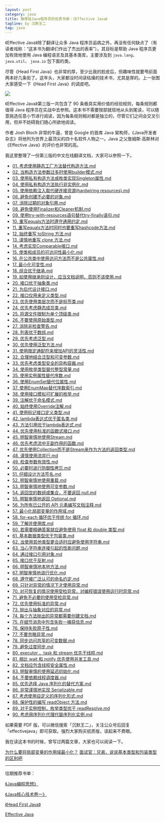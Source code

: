 ```yaml
---
layout: post
category: java
title: 推荐给Java程序员的优质书单：《Effective Java》
tagline: by 沉默王二
tag: java
---
```


《Effective Java》除了翻译让众多 Java 程序员诟病之外，再没有任何缺点了（有读者戏称：“这本书为翻译们作出了杰出的表率”）。其目标是帮助 Java 程序员更加有效地使用 Java 编程语言及其基本类库，主要涉及到 `java.lang`、`java.util`、 `java.io` 包下面的类。

<!--more-->

尽管《Head First Java》也非常的厚，至少比我的脸皮后，但趣味性就要甩前面两本好几条街了。这年头，大家都没时间读枯燥的技术书，尤其是厚的。上一张图大家感受一下《Head First Java》的调皮吧。

![](http://www.itwanger.com/assets/images/2019/12/effective-java-1.png)

《Effective Java》第三版一共包含了 90 条极具实用价值的经验规则，每条规则都值得 Java 程序员在实战中去参照。这本书不需要按部就班地从头到尾读，可以随意挑选任意小节进行阅读，因为每条规则相对都是独立的，尽管它们之间会交叉引用，但并不妨碍我们随心所欲地阅读。

作者 Josh Bloch 非常的牛逼，曾是 Google 的首席 Java 架构师，《Java开发者杂志》将他列为世界上最顶尖的四十名软件人物之一。Java 之父詹姆斯·高斯林对《Effective Java》的评价也非常的高。

我这里整理了一份第三版的中文在线翻译文档，大家可以参照一下。

*   [01\. 考虑使用静态工厂方法替代构造方法.md](https://github.com/sjsdfg/effective-java-3rd-chinese/blob/master/docs/notes/01.%20%E8%80%83%E8%99%91%E4%BD%BF%E7%94%A8%E9%9D%99%E6%80%81%E5%B7%A5%E5%8E%82%E6%96%B9%E6%B3%95%E6%9B%BF%E4%BB%A3%E6%9E%84%E9%80%A0%E6%96%B9%E6%B3%95.md)
*   [02\. 当构造方法参数过多时使用builder模式.md](https://github.com/sjsdfg/effective-java-3rd-chinese/blob/master/docs/notes/02.%20%E5%BD%93%E6%9E%84%E9%80%A0%E6%96%B9%E6%B3%95%E5%8F%82%E6%95%B0%E8%BF%87%E5%A4%9A%E6%97%B6%E4%BD%BF%E7%94%A8builder%E6%A8%A1%E5%BC%8F.md)
*   [03\. 使用私有构造方法或枚类实现Singleton属性.md](https://github.com/sjsdfg/effective-java-3rd-chinese/blob/master/docs/notes/03.%20%E4%BD%BF%E7%94%A8%E7%A7%81%E6%9C%89%E6%9E%84%E9%80%A0%E6%96%B9%E6%B3%95%E6%88%96%E6%9E%9A%E7%B1%BB%E5%AE%9E%E7%8E%B0Singleton%E5%B1%9E%E6%80%A7.md)
*   [04\. 使用私有构造方法执行非实例化.md](https://github.com/sjsdfg/effective-java-3rd-chinese/blob/master/docs/notes/04.%20%E4%BD%BF%E7%94%A8%E7%A7%81%E6%9C%89%E6%9E%84%E9%80%A0%E6%96%B9%E6%B3%95%E6%89%A7%E8%A1%8C%E9%9D%9E%E5%AE%9E%E4%BE%8B%E5%8C%96.md)
*   [05\. 使用依赖注入取代硬连接资源(hardwiring resources).md](https://github.com/sjsdfg/effective-java-3rd-chinese/blob/master/docs/notes/05.%20%E4%BD%BF%E7%94%A8%E4%BE%9D%E8%B5%96%E6%B3%A8%E5%85%A5%E5%8F%96%E4%BB%A3%E7%A1%AC%E8%BF%9E%E6%8E%A5%E8%B5%84%E6%BA%90(hardwiring%20resources).md)
*   [06\. 避免创建不必要的对象.md](https://github.com/sjsdfg/effective-java-3rd-chinese/blob/master/docs/notes/06.%20%E9%81%BF%E5%85%8D%E5%88%9B%E5%BB%BA%E4%B8%8D%E5%BF%85%E8%A6%81%E7%9A%84%E5%AF%B9%E8%B1%A1.md)
*   [07\. 消除过期的对象引用.md](https://github.com/sjsdfg/effective-java-3rd-chinese/blob/master/docs/notes/07.%20%E6%B6%88%E9%99%A4%E8%BF%87%E6%9C%9F%E7%9A%84%E5%AF%B9%E8%B1%A1%E5%BC%95%E7%94%A8.md)
*   [08\. 避免使用Finalizer和Cleaner机制.md](https://github.com/sjsdfg/effective-java-3rd-chinese/blob/master/docs/notes/08.%20%E9%81%BF%E5%85%8D%E4%BD%BF%E7%94%A8Finalizer%E5%92%8CCleaner%E6%9C%BA%E5%88%B6.md)
*   [09\. 使用try-with-resources语句替代try-finally语句.md](https://github.com/sjsdfg/effective-java-3rd-chinese/blob/master/docs/notes/09.%20%E4%BD%BF%E7%94%A8try-with-resources%E8%AF%AD%E5%8F%A5%E6%9B%BF%E4%BB%A3try-finally%E8%AF%AD%E5%8F%A5.md)
*   [10\. 重写equals方法时遵守通用约定.md](https://github.com/sjsdfg/effective-java-3rd-chinese/blob/master/docs/notes/10.%20%E9%87%8D%E5%86%99equals%E6%96%B9%E6%B3%95%E6%97%B6%E9%81%B5%E5%AE%88%E9%80%9A%E7%94%A8%E7%BA%A6%E5%AE%9A.md)
*   [11\. 重写equals方法时同时也要重写hashcode方法.md](https://github.com/sjsdfg/effective-java-3rd-chinese/blob/master/docs/notes/11.%20%E9%87%8D%E5%86%99equals%E6%96%B9%E6%B3%95%E6%97%B6%E5%90%8C%E6%97%B6%E4%B9%9F%E8%A6%81%E9%87%8D%E5%86%99hashcode%E6%96%B9%E6%B3%95.md)
*   [12\. 始终重写 toString 方法.md](https://github.com/sjsdfg/effective-java-3rd-chinese/blob/master/docs/notes/12.%20%E5%A7%8B%E7%BB%88%E9%87%8D%E5%86%99%20toString%20%E6%96%B9%E6%B3%95.md)
*   [13\. 谨慎地重写 clone 方法.md](https://github.com/sjsdfg/effective-java-3rd-chinese/blob/master/docs/notes/13.%20%E8%B0%A8%E6%85%8E%E5%9C%B0%E9%87%8D%E5%86%99%20clone%20%E6%96%B9%E6%B3%95.md)
*   [14\. 考虑实现Comparable接口.md](https://github.com/sjsdfg/effective-java-3rd-chinese/blob/master/docs/notes/14.%20%E8%80%83%E8%99%91%E5%AE%9E%E7%8E%B0Comparable%E6%8E%A5%E5%8F%A3.md)
*   [15\. 使类和成员的可访问性最小化.md](https://github.com/sjsdfg/effective-java-3rd-chinese/blob/master/docs/notes/15.%20%E4%BD%BF%E7%B1%BB%E5%92%8C%E6%88%90%E5%91%98%E7%9A%84%E5%8F%AF%E8%AE%BF%E9%97%AE%E6%80%A7%E6%9C%80%E5%B0%8F%E5%8C%96.md)
*   [16\. 在公共类中使用访问方法而不是公共属性.md](https://github.com/sjsdfg/effective-java-3rd-chinese/blob/master/docs/notes/16.%20%E5%9C%A8%E5%85%AC%E5%85%B1%E7%B1%BB%E4%B8%AD%E4%BD%BF%E7%94%A8%E8%AE%BF%E9%97%AE%E6%96%B9%E6%B3%95%E8%80%8C%E4%B8%8D%E6%98%AF%E5%85%AC%E5%85%B1%E5%B1%9E%E6%80%A7.md)
*   [17\. 最小化可变性.md](https://github.com/sjsdfg/effective-java-3rd-chinese/blob/master/docs/notes/17.%20%E6%9C%80%E5%B0%8F%E5%8C%96%E5%8F%AF%E5%8F%98%E6%80%A7.md)
*   [18\. 组合优于继承.md](https://github.com/sjsdfg/effective-java-3rd-chinese/blob/master/docs/notes/18.%20%E7%BB%84%E5%90%88%E4%BC%98%E4%BA%8E%E7%BB%A7%E6%89%BF.md)
*   [19\. 如使用继承则设计，应当文档说明，否则不该使用.md](https://github.com/sjsdfg/effective-java-3rd-chinese/blob/master/docs/notes/19.%20%E5%A6%82%E4%BD%BF%E7%94%A8%E7%BB%A7%E6%89%BF%E5%88%99%E8%AE%BE%E8%AE%A1%EF%BC%8C%E5%BA%94%E5%BD%93%E6%96%87%E6%A1%A3%E8%AF%B4%E6%98%8E%EF%BC%8C%E5%90%A6%E5%88%99%E4%B8%8D%E8%AF%A5%E4%BD%BF%E7%94%A8.md)
*   [20\. 接口优于抽象类.md](https://github.com/sjsdfg/effective-java-3rd-chinese/blob/master/docs/notes/20.%20%E6%8E%A5%E5%8F%A3%E4%BC%98%E4%BA%8E%E6%8A%BD%E8%B1%A1%E7%B1%BB.md)
*   [21\. 为后代设计接口.md](https://github.com/sjsdfg/effective-java-3rd-chinese/blob/master/docs/notes/21.%20%E4%B8%BA%E5%90%8E%E4%BB%A3%E8%AE%BE%E8%AE%A1%E6%8E%A5%E5%8F%A3.md)
*   [22\. 接口仅用来定义类型.md](https://github.com/sjsdfg/effective-java-3rd-chinese/blob/master/docs/notes/22.%20%E6%8E%A5%E5%8F%A3%E4%BB%85%E7%94%A8%E6%9D%A5%E5%AE%9A%E4%B9%89%E7%B1%BB%E5%9E%8B.md)
*   [23\. 优先使用类层次而不是标签类.md](https://github.com/sjsdfg/effective-java-3rd-chinese/blob/master/docs/notes/23.%20%E4%BC%98%E5%85%88%E4%BD%BF%E7%94%A8%E7%B1%BB%E5%B1%82%E6%AC%A1%E8%80%8C%E4%B8%8D%E6%98%AF%E6%A0%87%E7%AD%BE%E7%B1%BB.md)
*   [24\. 优先考虑静态成员类.md](https://github.com/sjsdfg/effective-java-3rd-chinese/blob/master/docs/notes/24.%20%E4%BC%98%E5%85%88%E8%80%83%E8%99%91%E9%9D%99%E6%80%81%E6%88%90%E5%91%98%E7%B1%BB.md)
*   [25\. 将源文件限制为单个顶级类.md](https://github.com/sjsdfg/effective-java-3rd-chinese/blob/master/docs/notes/25.%20%E5%B0%86%E6%BA%90%E6%96%87%E4%BB%B6%E9%99%90%E5%88%B6%E4%B8%BA%E5%8D%95%E4%B8%AA%E9%A1%B6%E7%BA%A7%E7%B1%BB.md)
*   [26\. 不要使用原始类型.md](https://github.com/sjsdfg/effective-java-3rd-chinese/blob/master/docs/notes/26.%20%E4%B8%8D%E8%A6%81%E4%BD%BF%E7%94%A8%E5%8E%9F%E5%A7%8B%E7%B1%BB%E5%9E%8B.md)
*   [27\. 消除非检查警告.md](https://github.com/sjsdfg/effective-java-3rd-chinese/blob/master/docs/notes/27.%20%E6%B6%88%E9%99%A4%E9%9D%9E%E6%A3%80%E6%9F%A5%E8%AD%A6%E5%91%8A.md)
* [28\. 列表优于数组.md](https://github.com/sjsdfg/effective-java-3rd-chinese/blob/master/docs/notes/28.%20%E5%88%97%E8%A1%A8%E4%BC%98%E4%BA%8E%E6%95%B0%E7%BB%84.md)
*   [29\. 优先考虑泛型.md](https://github.com/sjsdfg/effective-java-3rd-chinese/blob/master/docs/notes/29.%20%E4%BC%98%E5%85%88%E8%80%83%E8%99%91%E6%B3%9B%E5%9E%8B.md)
*   [30\. 优先使用泛型方法.md](https://github.com/sjsdfg/effective-java-3rd-chinese/blob/master/docs/notes/30.%20%E4%BC%98%E5%85%88%E4%BD%BF%E7%94%A8%E6%B3%9B%E5%9E%8B%E6%96%B9%E6%B3%95.md)
*   [31\. 使用限定通配符来增加API的灵活性.md](https://github.com/sjsdfg/effective-java-3rd-chinese/blob/master/docs/notes/31.%20%E4%BD%BF%E7%94%A8%E9%99%90%E5%AE%9A%E9%80%9A%E9%85%8D%E7%AC%A6%E6%9D%A5%E5%A2%9E%E5%8A%A0API%E7%9A%84%E7%81%B5%E6%B4%BB%E6%80%A7.md)
*   [32\. 合理地结合泛型和可变参数.md](https://github.com/sjsdfg/effective-java-3rd-chinese/blob/master/docs/notes/32.%20%E5%90%88%E7%90%86%E5%9C%B0%E7%BB%93%E5%90%88%E6%B3%9B%E5%9E%8B%E5%92%8C%E5%8F%AF%E5%8F%98%E5%8F%82%E6%95%B0.md)
*   [33\. 优先考虑类型安全的异构容器.md](https://github.com/sjsdfg/effective-java-3rd-chinese/blob/master/docs/notes/33.%20%E4%BC%98%E5%85%88%E8%80%83%E8%99%91%E7%B1%BB%E5%9E%8B%E5%AE%89%E5%85%A8%E7%9A%84%E5%BC%82%E6%9E%84%E5%AE%B9%E5%99%A8.md)
*   [34\. 使用枚举类型替代整型常量.md](https://github.com/sjsdfg/effective-java-3rd-chinese/blob/master/docs/notes/34.%20%E4%BD%BF%E7%94%A8%E6%9E%9A%E4%B8%BE%E7%B1%BB%E5%9E%8B%E6%9B%BF%E4%BB%A3%E6%95%B4%E5%9E%8B%E5%B8%B8%E9%87%8F.md)
*   [35\. 使用实例属性替代序数.md](https://github.com/sjsdfg/effective-java-3rd-chinese/blob/master/docs/notes/35.%20%E4%BD%BF%E7%94%A8%E5%AE%9E%E4%BE%8B%E5%B1%9E%E6%80%A7%E6%9B%BF%E4%BB%A3%E5%BA%8F%E6%95%B0.md)
*   [36\. 使用EnumSet替代位属性.md](https://github.com/sjsdfg/effective-java-3rd-chinese/blob/master/docs/notes/36.%20%E4%BD%BF%E7%94%A8EnumSet%E6%9B%BF%E4%BB%A3%E4%BD%8D%E5%B1%9E%E6%80%A7.md)
*   [37\. 使用EnumMap替代序数索引.md](https://github.com/sjsdfg/effective-java-3rd-chinese/blob/master/docs/notes/37.%20%E4%BD%BF%E7%94%A8EnumMap%E6%9B%BF%E4%BB%A3%E5%BA%8F%E6%95%B0%E7%B4%A2%E5%BC%95.md)
* [38\. 使用接口模拟可扩展的枚举.md](https://github.com/sjsdfg/effective-java-3rd-chinese/blob/master/docs/notes/38.%20%E4%BD%BF%E7%94%A8%E6%8E%A5%E5%8F%A3%E6%A8%A1%E6%8B%9F%E5%8F%AF%E6%89%A9%E5%B1%95%E7%9A%84%E6%9E%9A%E4%B8%BE.md)
*   [39\. 注解优于命名模式.md](https://github.com/sjsdfg/effective-java-3rd-chinese/blob/master/docs/notes/39.%20%E6%B3%A8%E8%A7%A3%E4%BC%98%E4%BA%8E%E5%91%BD%E5%90%8D%E6%A8%A1%E5%BC%8F.md)
*   [40\. 始终使用Override注解.md](https://github.com/sjsdfg/effective-java-3rd-chinese/blob/master/docs/notes/40.%20%E5%A7%8B%E7%BB%88%E4%BD%BF%E7%94%A8Override%E6%B3%A8%E8%A7%A3.md)
*   [41\. 使用标记接口定义类型.md](https://github.com/sjsdfg/effective-java-3rd-chinese/blob/master/docs/notes/41.%20%E4%BD%BF%E7%94%A8%E6%A0%87%E8%AE%B0%E6%8E%A5%E5%8F%A3%E5%AE%9A%E4%B9%89%E7%B1%BB%E5%9E%8B.md)
*   [42\. lambda表达式优于匿名类.md](https://github.com/sjsdfg/effective-java-3rd-chinese/blob/master/docs/notes/42.%20lambda%E8%A1%A8%E8%BE%BE%E5%BC%8F%E4%BC%98%E4%BA%8E%E5%8C%BF%E5%90%8D%E7%B1%BB.md)
*   [43\. 方法引用优于lambda表达式.md](https://github.com/sjsdfg/effective-java-3rd-chinese/blob/master/docs/notes/43.%20%E6%96%B9%E6%B3%95%E5%BC%95%E7%94%A8%E4%BC%98%E4%BA%8Elambda%E8%A1%A8%E8%BE%BE%E5%BC%8F.md)
*   [44\. 优先使用标准的函数式接口.md](https://github.com/sjsdfg/effective-java-3rd-chinese/blob/master/docs/notes/44.%20%E4%BC%98%E5%85%88%E4%BD%BF%E7%94%A8%E6%A0%87%E5%87%86%E7%9A%84%E5%87%BD%E6%95%B0%E5%BC%8F%E6%8E%A5%E5%8F%A3.md)
*   [45\. 明智审慎地使用Stream.md](https://github.com/sjsdfg/effective-java-3rd-chinese/blob/master/docs/notes/45.%20%E6%98%8E%E6%99%BA%E5%AE%A1%E6%85%8E%E5%9C%B0%E4%BD%BF%E7%94%A8Stream.md)
*   [46\. 优先考虑流中无副作用的函数.md](https://github.com/sjsdfg/effective-java-3rd-chinese/blob/master/docs/notes/46.%20%E4%BC%98%E5%85%88%E8%80%83%E8%99%91%E6%B5%81%E4%B8%AD%E6%97%A0%E5%89%AF%E4%BD%9C%E7%94%A8%E7%9A%84%E5%87%BD%E6%95%B0.md)
*   [47\. 优先使用Collection而不是Stream来作为方法的返回类型.md](https://github.com/sjsdfg/effective-java-3rd-chinese/blob/master/docs/notes/47.%20%E4%BC%98%E5%85%88%E4%BD%BF%E7%94%A8Collection%E8%80%8C%E4%B8%8D%E6%98%AFStream%E6%9D%A5%E4%BD%9C%E4%B8%BA%E6%96%B9%E6%B3%95%E7%9A%84%E8%BF%94%E5%9B%9E%E7%B1%BB%E5%9E%8B.md)
*   [48\. 谨慎使用流并行.md](https://github.com/sjsdfg/effective-java-3rd-chinese/blob/master/docs/notes/48.%20%E8%B0%A8%E6%85%8E%E4%BD%BF%E7%94%A8%E6%B5%81%E5%B9%B6%E8%A1%8C.md)
*   [49\. 检查参数有效性.md](https://github.com/sjsdfg/effective-java-3rd-chinese/blob/master/docs/notes/49.%20%E6%A3%80%E6%9F%A5%E5%8F%82%E6%95%B0%E6%9C%89%E6%95%88%E6%80%A7.md)
*   [50\. 必要时进行防御性拷贝.md](https://github.com/sjsdfg/effective-java-3rd-chinese/blob/master/docs/notes/50.%20%E5%BF%85%E8%A6%81%E6%97%B6%E8%BF%9B%E8%A1%8C%E9%98%B2%E5%BE%A1%E6%80%A7%E6%8B%B7%E8%B4%9D.md)
*   [51\. 仔细设计方法签名.md](https://github.com/sjsdfg/effective-java-3rd-chinese/blob/master/docs/notes/51.%20%E4%BB%94%E7%BB%86%E8%AE%BE%E8%AE%A1%E6%96%B9%E6%B3%95%E7%AD%BE%E5%90%8D.md)
*   [52\. 明智审慎地使用重载.md](https://github.com/sjsdfg/effective-java-3rd-chinese/blob/master/docs/notes/52.%20%E6%98%8E%E6%99%BA%E5%AE%A1%E6%85%8E%E5%9C%B0%E4%BD%BF%E7%94%A8%E9%87%8D%E8%BD%BD.md)
*   [53\. 明智审慎地使用可变参数.md](https://github.com/sjsdfg/effective-java-3rd-chinese/blob/master/docs/notes/53.%20%E6%98%8E%E6%99%BA%E5%AE%A1%E6%85%8E%E5%9C%B0%E4%BD%BF%E7%94%A8%E5%8F%AF%E5%8F%98%E5%8F%82%E6%95%B0.md)
*   [54\. 返回空的数组或集合，不要返回 null.md](https://github.com/sjsdfg/effective-java-3rd-chinese/blob/master/docs/notes/54.%20%E8%BF%94%E5%9B%9E%E7%A9%BA%E7%9A%84%E6%95%B0%E7%BB%84%E6%88%96%E9%9B%86%E5%90%88%EF%BC%8C%E4%B8%8D%E8%A6%81%E8%BF%94%E5%9B%9E%20null.md)
*   [55\. 明智审慎地返回 Optional.md](https://github.com/sjsdfg/effective-java-3rd-chinese/blob/master/docs/notes/55.%20%E6%98%8E%E6%99%BA%E5%AE%A1%E6%85%8E%E5%9C%B0%E8%BF%94%E5%9B%9E%20Optional.md)
*   [56\. 为所有已公开的 API 元素编写文档注释.md](https://github.com/sjsdfg/effective-java-3rd-chinese/blob/master/docs/notes/56.%20%E4%B8%BA%E6%89%80%E6%9C%89%E5%B7%B2%E5%85%AC%E5%BC%80%E7%9A%84%20API%20%E5%85%83%E7%B4%A0%E7%BC%96%E5%86%99%E6%96%87%E6%A1%A3%E6%B3%A8%E9%87%8A.md)
*   [57\. 最小化局部变量的作用域.md](https://github.com/sjsdfg/effective-java-3rd-chinese/blob/master/docs/notes/57.%20%E6%9C%80%E5%B0%8F%E5%8C%96%E5%B1%80%E9%83%A8%E5%8F%98%E9%87%8F%E7%9A%84%E4%BD%9C%E7%94%A8%E5%9F%9F.md)
*   [58\. for-each 循环优于传统 for 循环.md](https://github.com/sjsdfg/effective-java-3rd-chinese/blob/master/docs/notes/58.%20for-each%20%E5%BE%AA%E7%8E%AF%E4%BC%98%E4%BA%8E%E4%BC%A0%E7%BB%9F%20for%20%E5%BE%AA%E7%8E%AF.md)
*   [59\. 了解并使用库.md](https://github.com/sjsdfg/effective-java-3rd-chinese/blob/master/docs/notes/59.%20%E4%BA%86%E8%A7%A3%E5%B9%B6%E4%BD%BF%E7%94%A8%E5%BA%93.md)
*   [60\. 若需要精确答案就应避免使用 float 和 double 类型.md](https://github.com/sjsdfg/effective-java-3rd-chinese/blob/master/docs/notes/60.%20%E8%8B%A5%E9%9C%80%E8%A6%81%E7%B2%BE%E7%A1%AE%E7%AD%94%E6%A1%88%E5%B0%B1%E5%BA%94%E9%81%BF%E5%85%8D%E4%BD%BF%E7%94%A8%20float%20%E5%92%8C%20double%20%E7%B1%BB%E5%9E%8B.md)
*   [61\. 基本数据类型优于包装类.md](https://github.com/sjsdfg/effective-java-3rd-chinese/blob/master/docs/notes/61.%20%E5%9F%BA%E6%9C%AC%E6%95%B0%E6%8D%AE%E7%B1%BB%E5%9E%8B%E4%BC%98%E4%BA%8E%E5%8C%85%E8%A3%85%E7%B1%BB.md)
*   [62\. 当使用其他类型更合适时应避免使用字符串.md](https://github.com/sjsdfg/effective-java-3rd-chinese/blob/master/docs/notes/62.%20%E5%BD%93%E4%BD%BF%E7%94%A8%E5%85%B6%E4%BB%96%E7%B1%BB%E5%9E%8B%E6%9B%B4%E5%90%88%E9%80%82%E6%97%B6%E5%BA%94%E9%81%BF%E5%85%8D%E4%BD%BF%E7%94%A8%E5%AD%97%E7%AC%A6%E4%B8%B2.md)
*   [63\. 当心字符串连接引起的性能问题.md](https://github.com/sjsdfg/effective-java-3rd-chinese/blob/master/docs/notes/63.%20%E5%BD%93%E5%BF%83%E5%AD%97%E7%AC%A6%E4%B8%B2%E8%BF%9E%E6%8E%A5%E5%BC%95%E8%B5%B7%E7%9A%84%E6%80%A7%E8%83%BD%E9%97%AE%E9%A2%98.md)
*   [64\. 通过接口引用对象.md](https://github.com/sjsdfg/effective-java-3rd-chinese/blob/master/docs/notes/64.%20%E9%80%9A%E8%BF%87%E6%8E%A5%E5%8F%A3%E5%BC%95%E7%94%A8%E5%AF%B9%E8%B1%A1.md)
*   [65\. 接口优于反射.md](https://github.com/sjsdfg/effective-java-3rd-chinese/blob/master/docs/notes/65.%20%E6%8E%A5%E5%8F%A3%E4%BC%98%E4%BA%8E%E5%8F%8D%E5%B0%84.md)
*   [66\. 明智审慎地本地方法.md](https://github.com/sjsdfg/effective-java-3rd-chinese/blob/master/docs/notes/66.%20%E6%98%8E%E6%99%BA%E5%AE%A1%E6%85%8E%E5%9C%B0%E6%9C%AC%E5%9C%B0%E6%96%B9%E6%B3%95.md)
*   [67\. 明智审慎地进行优化.md](https://github.com/sjsdfg/effective-java-3rd-chinese/blob/master/docs/notes/67.%20%E6%98%8E%E6%99%BA%E5%AE%A1%E6%85%8E%E5%9C%B0%E8%BF%9B%E8%A1%8C%E4%BC%98%E5%8C%96.md)
*   [68\. 遵守被广泛认可的命名约定.md](https://github.com/sjsdfg/effective-java-3rd-chinese/blob/master/docs/notes/68.%20%E9%81%B5%E5%AE%88%E8%A2%AB%E5%B9%BF%E6%B3%9B%E8%AE%A4%E5%8F%AF%E7%9A%84%E5%91%BD%E5%90%8D%E7%BA%A6%E5%AE%9A.md)
*   [69\. 只针对异常的情况下才使用异常.md](https://github.com/sjsdfg/effective-java-3rd-chinese/blob/master/docs/notes/69.%20%E5%8F%AA%E9%92%88%E5%AF%B9%E5%BC%82%E5%B8%B8%E7%9A%84%E6%83%85%E5%86%B5%E4%B8%8B%E6%89%8D%E4%BD%BF%E7%94%A8%E5%BC%82%E5%B8%B8.md)
*   [70\. 对可恢复的情况使用受检异常，对编程错误使用运行时异常.md](https://github.com/sjsdfg/effective-java-3rd-chinese/blob/master/docs/notes/70.%20%E5%AF%B9%E5%8F%AF%E6%81%A2%E5%A4%8D%E7%9A%84%E6%83%85%E5%86%B5%E4%BD%BF%E7%94%A8%E5%8F%97%E6%A3%80%E5%BC%82%E5%B8%B8%EF%BC%8C%E5%AF%B9%E7%BC%96%E7%A8%8B%E9%94%99%E8%AF%AF%E4%BD%BF%E7%94%A8%E8%BF%90%E8%A1%8C%E6%97%B6%E5%BC%82%E5%B8%B8.md)
*   [71\. 避免不必要的使用受检异常.md](https://github.com/sjsdfg/effective-java-3rd-chinese/blob/master/docs/notes/71.%20%E9%81%BF%E5%85%8D%E4%B8%8D%E5%BF%85%E8%A6%81%E7%9A%84%E4%BD%BF%E7%94%A8%E5%8F%97%E6%A3%80%E5%BC%82%E5%B8%B8.md)
*   [72\. 优先使用标准的异常.md](https://github.com/sjsdfg/effective-java-3rd-chinese/blob/master/docs/notes/72.%20%E4%BC%98%E5%85%88%E4%BD%BF%E7%94%A8%E6%A0%87%E5%87%86%E7%9A%84%E5%BC%82%E5%B8%B8.md)
*   [73\. 抛出与抽象对应的异常.md](https://github.com/sjsdfg/effective-java-3rd-chinese/blob/master/docs/notes/73.%20%E6%8A%9B%E5%87%BA%E4%B8%8E%E6%8A%BD%E8%B1%A1%E5%AF%B9%E5%BA%94%E7%9A%84%E5%BC%82%E5%B8%B8.md)
*   [74\. 每个方法抛出的异常都需要创建文档.md](https://github.com/sjsdfg/effective-java-3rd-chinese/blob/master/docs/notes/74.%20%E6%AF%8F%E4%B8%AA%E6%96%B9%E6%B3%95%E6%8A%9B%E5%87%BA%E7%9A%84%E5%BC%82%E5%B8%B8%E9%83%BD%E9%9C%80%E8%A6%81%E5%88%9B%E5%BB%BA%E6%96%87%E6%A1%A3.md)
*   [75\. 在细节消息中包含失败一捕获信息.md](https://github.com/sjsdfg/effective-java-3rd-chinese/blob/master/docs/notes/75.%20%E5%9C%A8%E7%BB%86%E8%8A%82%E6%B6%88%E6%81%AF%E4%B8%AD%E5%8C%85%E5%90%AB%E5%A4%B1%E8%B4%A5%E4%B8%80%E6%8D%95%E8%8E%B7%E4%BF%A1%E6%81%AF.md)
*   [76\. 保持失败原子性.md](https://github.com/sjsdfg/effective-java-3rd-chinese/blob/master/docs/notes/76.%20%E4%BF%9D%E6%8C%81%E5%A4%B1%E8%B4%A5%E5%8E%9F%E5%AD%90%E6%80%A7.md)
*   [77\. 不要忽略异常.md](https://github.com/sjsdfg/effective-java-3rd-chinese/blob/master/docs/notes/77.%20%E4%B8%8D%E8%A6%81%E5%BF%BD%E7%95%A5%E5%BC%82%E5%B8%B8.md)
*   [78\. 同步访问共享的可变数据.md](https://github.com/sjsdfg/effective-java-3rd-chinese/blob/master/docs/notes/78.%20%E5%90%8C%E6%AD%A5%E8%AE%BF%E9%97%AE%E5%85%B1%E4%BA%AB%E7%9A%84%E5%8F%AF%E5%8F%98%E6%95%B0%E6%8D%AE.md)
*   [79\. 避免过度同步.md](https://github.com/sjsdfg/effective-java-3rd-chinese/blob/master/docs/notes/79.%20%E9%81%BF%E5%85%8D%E8%BF%87%E5%BA%A6%E5%90%8C%E6%AD%A5.md)
*   [80\. executor 、task 和 stream 优先于线程.md](https://github.com/sjsdfg/effective-java-3rd-chinese/blob/master/docs/notes/80.%20executor%20%E3%80%81task%20%E5%92%8C%20stream%20%E4%BC%98%E5%85%88%E4%BA%8E%E7%BA%BF%E7%A8%8B.md)
*   [81\. 相比 wait 和 notify 优先使用并发工具.md](https://github.com/sjsdfg/effective-java-3rd-chinese/blob/master/docs/notes/81.%20%E7%9B%B8%E6%AF%94%20wait%20%E5%92%8C%20notify%20%E4%BC%98%E5%85%88%E4%BD%BF%E7%94%A8%E5%B9%B6%E5%8F%91%E5%B7%A5%E5%85%B7.md)
*   [82\. 文档应包含线程安全属性.md](https://github.com/sjsdfg/effective-java-3rd-chinese/blob/master/docs/notes/82.%20%E6%96%87%E6%A1%A3%E5%BA%94%E5%8C%85%E5%90%AB%E7%BA%BF%E7%A8%8B%E5%AE%89%E5%85%A8%E5%B1%9E%E6%80%A7.md)
*   [83\. 明智审慎的使用延迟初始化.md](https://github.com/sjsdfg/effective-java-3rd-chinese/blob/master/docs/notes/83.%20%E6%98%8E%E6%99%BA%E5%AE%A1%E6%85%8E%E7%9A%84%E4%BD%BF%E7%94%A8%E5%BB%B6%E8%BF%9F%E5%88%9D%E5%A7%8B%E5%8C%96.md)
*   [84\. 不要依赖线程调度器.md](https://github.com/sjsdfg/effective-java-3rd-chinese/blob/master/docs/notes/84.%20%E4%B8%8D%E8%A6%81%E4%BE%9D%E8%B5%96%E7%BA%BF%E7%A8%8B%E8%B0%83%E5%BA%A6%E5%99%A8.md)
*   [85\. 优先选择 Java 序列化的替代方案.md](https://github.com/sjsdfg/effective-java-3rd-chinese/blob/master/docs/notes/85.%20%E4%BC%98%E5%85%88%E9%80%89%E6%8B%A9%20Java%20%E5%BA%8F%E5%88%97%E5%8C%96%E7%9A%84%E6%9B%BF%E4%BB%A3%E6%96%B9%E6%A1%88.md)
*   [86\. 非常谨慎地实现 Serializable.md](https://github.com/sjsdfg/effective-java-3rd-chinese/blob/master/docs/notes/86.%20%E9%9D%9E%E5%B8%B8%E8%B0%A8%E6%85%8E%E5%9C%B0%E5%AE%9E%E7%8E%B0%20Serializable.md)
*   [87\. 考虑使用自定义的序列化形式.md](https://github.com/sjsdfg/effective-java-3rd-chinese/blob/master/docs/notes/87.%20%E8%80%83%E8%99%91%E4%BD%BF%E7%94%A8%E8%87%AA%E5%AE%9A%E4%B9%89%E7%9A%84%E5%BA%8F%E5%88%97%E5%8C%96%E5%BD%A2%E5%BC%8F.md)
*   [88\. 保护性的编写 readObject 方法.md](https://github.com/sjsdfg/effective-java-3rd-chinese/blob/master/docs/notes/88.%20%E4%BF%9D%E6%8A%A4%E6%80%A7%E7%9A%84%E7%BC%96%E5%86%99%20readObject%20%E6%96%B9%E6%B3%95.md)
*   [89\. 对于实例控制，枚举类型优于 readResolve.md](https://github.com/sjsdfg/effective-java-3rd-chinese/blob/master/docs/notes/89.%20%E5%AF%B9%E4%BA%8E%E5%AE%9E%E4%BE%8B%E6%8E%A7%E5%88%B6%EF%BC%8C%E6%9E%9A%E4%B8%BE%E7%B1%BB%E5%9E%8B%E4%BC%98%E4%BA%8E%20readResolve.md)
*   [90\. 考虑用序列化代理代替序列化实例.md](https://github.com/sjsdfg/effective-java-3rd-chinese/blob/master/docs/notes/90.%20%E8%80%83%E8%99%91%E7%94%A8%E5%BA%8F%E5%88%97%E5%8C%96%E4%BB%A3%E7%90%86%E4%BB%A3%E6%9B%BF%E5%BA%8F%E5%88%97%E5%8C%96%E5%AE%9E%E4%BE%8B.md)

如果需要 PDF 版，可以微信搜索「沉默王二」，关注公众号后回复「effectivejava」即可获取。强烈大家购买纸质版，读起来不费眼。

我在读这本书的时候，曾写过两篇文章，大家也可以阅读一下。

[为什么要将局部变量的作用域最小化？](http://www.itwanger.com/java/2019/12/04/java-variable-zuixiaohua.html)
[面试官：兄弟，说说基本类型和包装类型的区别吧](http://www.itwanger.com/java/2019/11/01/java-int-integer.html)

---------
往期推荐书单：

[《Java编程思想》](http://www.itwanger.com/java/2019/10/30/think-java-book-read-jianyi.html)

[《Java核心技术卷一》](http://www.itwanger.com/java/2019/11/14/java-core-advise.html)

[《Head First Java》](http://www.itwanger.com/java/2019/12/04/java-head-first-advise.html)

[Effective Java](http://www.itwanger.com/java/2019/12/06/java-effective-advise.html)